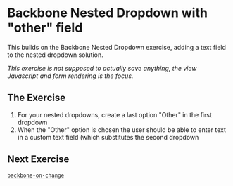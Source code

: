 # Backbone Nested Dropdown with "other" field

This builds on the Backbone Nested Dropdown exercise, adding a text field to the nested dropdown solution.

_This exercise is not supposed to actually save anything, the view Javascript and form rendering is the focus._

## The Exercise

1.  For your nested dropdowns, create a last option "Other" in the first dropdown
2.  When the "Other" option is chosen the user should be able to enter text in a custom text field (which substitutes the second dropdown

## Next Exercise

[`backbone-on-change`](backbone-on-change)
